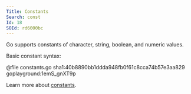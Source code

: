 ```yaml
---
Title: Constants
Search: const
Id: 18
SOId: rd6000bc
---
```

Go supports constants of character, string, boolean, and numeric values.

Basic constant syntax:

@file constants.go sha1:40b8890bb1ddda948fb0f61c8cca74b57e3aa829 goplayground:1emS_gnXT9p

Learn more about [constants](36).
